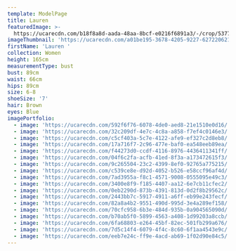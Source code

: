 ```yaml
---
template: ModelPage
title: Lauren
featuredImage: >-
  https://ucarecdn.com/b18f8a8d-aada-48aa-8bcf-e0216f6891a3/-/crop/5377x2589/0,0/-/preview/
imageThumbnail: 'https://ucarecdn.com/a01be195-3678-4205-9227-6272206210d6/'
firstName: 'Lauren '
collection: Women
height: 165cm
measurementType: bust
bust: 89cm
waist: 66cm
hips: 89cm
size: 6-8
shoeSize: '7'
hair: Brown
eyes: Blue
imagePortfolio:
  - image: 'https://ucarecdn.com/592f6f76-6078-4de0-aed8-21e1510e0d16/'
  - image: 'https://ucarecdn.com/32c209df-4e7c-4c8a-a858-f7ef4c0146e3/'
  - image: 'https://ucarecdn.com/c5cf403a-5c7e-4122-afe9-ef327c2d8eb8/'
  - image: 'https://ucarecdn.com/17a716f7-2c96-477e-baf0-ea548eeb89ea/'
  - image: 'https://ucarecdn.com/f44273d0-ccdf-4116-8976-4436411341ff/'
  - image: 'https://ucarecdn.com/04f6c2fa-acfb-41ed-8f3a-a173472615f3/'
  - image: 'https://ucarecdn.com/9c265504-23c2-4399-8ef0-92765a775215/'
  - image: 'https://ucarecdn.com/c539ce8e-d92d-4052-b526-e58ccf96af4d/'
  - image: 'https://ucarecdn.com/7ad3955a-f8c1-4571-9008-0555095e49c3/'
  - image: 'https://ucarecdn.com/3400e8f9-f185-4407-aa12-6e7cb11cfec2/'
  - image: 'https://ucarecdn.com/0eb2290d-873b-4391-813d-0d2f8b29562c/'
  - image: 'https://ucarecdn.com/2443bb7c-5917-4911-a6ff-eb99e243fecf/'
  - image: 'https://ucarecdn.com/82a8a4b2-9551-490d-995d-3e4a289ef158/'
  - image: 'https://ucarecdn.com/70cfc958-6b3e-484d-935b-0a904565090d/'
  - image: 'https://ucarecdn.com/b70ab5f0-5899-4563-a408-1d99203a8ccb/'
  - image: 'https://ucarecdn.com/6fa68803-e264-45bf-82ec-501fb299a676/'
  - image: 'https://ucarecdn.com/7d5c14f4-6079-4f4c-8c60-6f1aa4543e9c/'
  - image: 'https://ucarecdn.com/eeb7e24c-ff9e-4acd-ab69-1f02d90e84c5/'
---
```


